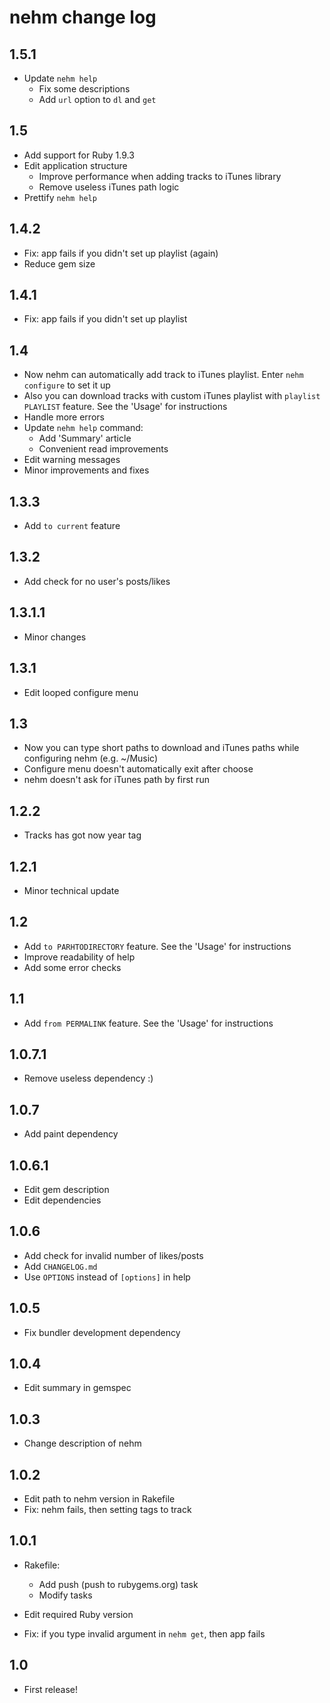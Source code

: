 # nehm change log

## 1.5.1
* Update `nehm help`
  * Fix some descriptions
  * Add `url` option to `dl` and `get`

## 1.5

* Add support for Ruby 1.9.3
* Edit application structure
  * Improve performance when adding tracks to iTunes library
  * Remove useless iTunes path logic
* Prettify `nehm help`

## 1.4.2

* Fix: app fails if you didn't set up playlist (again)
* Reduce gem size

## 1.4.1

* Fix: app fails if you didn't set up playlist

## 1.4

* Now nehm can automatically add track to iTunes playlist. Enter `nehm configure` to set it up
* Also you can download tracks with custom iTunes playlist with `playlist PLAYLIST` feature. See the 'Usage' for instructions
* Handle more errors
* Update `nehm help` command:
  * Add 'Summary' article
  * Convenient read improvements
* Edit warning messages
* Minor improvements and fixes

## 1.3.3

* Add `to current` feature

## 1.3.2

* Add check for no user's posts/likes

## 1.3.1.1

* Minor changes

## 1.3.1

* Edit looped configure menu

## 1.3

* Now you can type short paths to download and iTunes paths while configuring nehm (e.g. ~/Music)
* Configure menu doesn't automatically exit after choose
* nehm doesn't ask for iTunes path by first run

## 1.2.2

* Tracks has got now year tag

## 1.2.1

* Minor technical update

## 1.2

* Add `to PARHTODIRECTORY` feature. See the 'Usage' for instructions
* Improve readability of help
* Add some error checks

## 1.1

* Add `from PERMALINK` feature. See the 'Usage' for instructions

## 1.0.7.1

* Remove useless dependency :)

## 1.0.7

* Add paint dependency

## 1.0.6.1

* Edit gem description
* Edit dependencies

## 1.0.6

* Add check for invalid number of likes/posts
* Add `CHANGELOG.md`
* Use `OPTIONS` instead of `[options]` in help

## 1.0.5

* Fix bundler development dependency

## 1.0.4

* Edit summary in gemspec

## 1.0.3

* Change description of nehm

## 1.0.2

* Edit path to nehm version in Rakefile
* Fix: nehm fails, then setting tags to track

## 1.0.1

* Rakefile:

  * Add push (push to rubygems.org) task
  * Modify tasks

* Edit required Ruby version
* Fix: if you type invalid argument in `nehm get`, then app fails

## 1.0

* First release!
